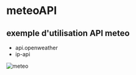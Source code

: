 # meteoAPI

## exemple d'utilisation API meteo
* api.openweather
* ip-api

![meteo](https://github.com/eric-pat/meteoAPI/assets/97623282/ee53a815-c8b2-498d-8457-4803e7b155c2)
